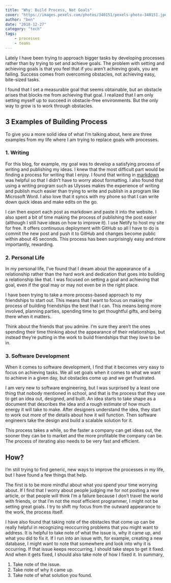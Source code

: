 ```yaml
---
title: "Why: Build Process, Not Goals"
cover: "https://images.pexels.com/photos/340151/pexels-photo-340151.jpeg?auto=compress&cs=tinysrgb&dpr=2&h=750&w=1260"
author: "ben"
date: "2018-12-27"
category: "tech"
tags:
    - processes
    - teams
---
```


Lately I have been trying to approach bigger tasks by developing processes rather than by trying to set and achieve goals. The problem with setting and achieving goals is that you feel that if you aren’t achieving goals, you are failing. Success comes from overcoming obstacles, not achieving easy, bite-sized tasks. 

I found that I set a measurable goal that seems obtainable, but an obstacle arises that blocks me from achieving that goal. I realized that I am only setting myself up to succeed in obstacle-free environments. But the only way to grow is to work through obstacles.

## 3 Examples of Building Process

To give you a more solid idea of what I’m talking about, here are three examples from my life where I am trying to replace goals with processes.

### 1. Writing

For this blog, for example, my goal was to develop a satisfying process of writing and publishing my ideas. I knew that the most difficult part would be finding a process for writing that I enjoy. I found that writing in [markdown](https://en.wikipedia.org/wiki/Markdown) was helpful so that I didn’t have to worry about formatting. I also found that using a writing program such as Ulysses makes the experience of writing and publish much easier than trying to write and publish in a program like Microsoft Word. I also love that it syncs with my phone so that I can write down quick ideas and make edits on the go.

I can then export each post as markdown and paste it into the website. I also spent a bit of time making the process of publishing the post easier (although I still have ideas on how to improve it). I use Netify to host my site for free. It offers continuous deployment with GitHub so all I have to do is commit the new post and push it to GitHub and changes become public within about 45 seconds. This process has been surprisingly easy and more importantly, rewarding.

### 2. Personal Life

In my personal life, I’ve found that I dream about the appearance of a relationship rather than the hard work and dedication that goes into building a relationship like that. I was focused on setting a goal and achieving that goal, even if the goal may or may not even be in the right place.

I have been trying to take a more process-based approach to my friendships to start out. This means that I want to focus on making the process of building friendships the best that I can. This means being more involved, planning parties, spending time to get thoughtful gifts, and being there when it matters. 

Think about the friends that you admire. I’m sure they aren’t the ones spending their time thinking about the appearance of their relationships, but instead they’re putting in the work to build friendships that they love to be in.

### 3. Software Development

When it comes to software development, I find that it becomes very easy to focus on achieving tasks. We all set goals when it comes to what we want to achieve in a given day, but obstacles come up and we get frustrated.

I am very new to software engineering, but I was surprised by a least one thing that nobody mentioned in school, and that is the process that they use to get an idea out, designed, and built. An idea starts to take shape as a document that describes the idea and a rough estimate of how much energy it will take to make. After designers understand the idea, they start to work out more of the details about how it will function. Then software engineers take the design and build a scalable solution for it.

This process takes a while, so the faster a company can get ideas out, the sooner they can be to market and the more profitable the company can be. The process of iterating also needs to be very fast and efficient.

## How?

I’m still trying to find generic, new ways to improve the processes in my life, but I have found a few things that help. 

The first is to be more mindful about what you spend your time worrying about. If I find that I worry about people judging me for not posting a new article, or that people will think I’m a failure because I don’t travel the world with friends, or that I’m not the most efficient programmer, I might not be setting great goals. I try to shift my focus from the outward appearance to the work, the process itself.

I have also found that taking note of the obstacles that come up can be really helpful in recognizing reoccurring problems that you might want to address. It is helpful to take note of what the issue is, why it came up, and what you did to fix it. If I run into an issue with, for example, creating a new database, I might want to note that somewhere and look into why it is occurring. If that issue keeps reoccurring, I should take steps to get it fixed. And when it gets fixed, I should also take note of how I fixed it. In summary,

1. Take note of the issue.
2. Take note of why it came up.
3. Take note of what solution you found.
